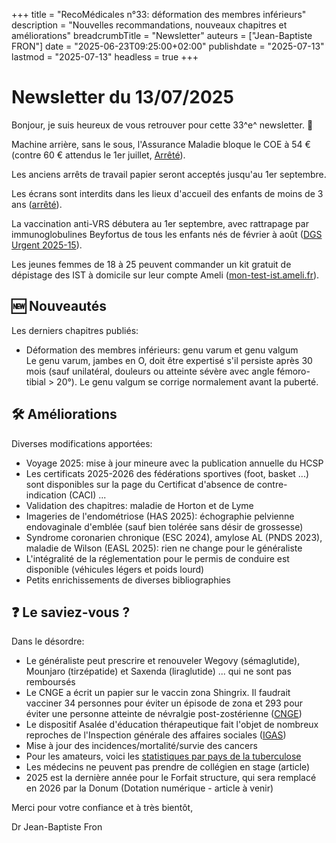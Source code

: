 +++
title = "RecoMédicales n°33: déformation des membres inférieurs"
description = "Nouvelles recommandations, nouveaux chapitres et améliorations"
breadcrumbTitle = "Newsletter"
auteurs = ["Jean-Baptiste FRON"]
date = "2025-06-23T09:25:00+02:00"
publishdate = "2025-07-13"
lastmod = "2025-07-13"
headless = true
+++

# Newsletter du 13/07/2025

Bonjour, je suis heureux de vous retrouver pour cette 33^e^ newsletter. 📰

Machine arrière, sans le sous, l'Assurance Maladie bloque le COE à 54 € (contre 60 € attendus le 1er juillet, [Arrêté](https://www.securite-sociale.fr/files/live/sites/SSFR/files/medias/COMITE_D-ALERTE/2025/Avis%20n%202%202025%20du%2018-06-2025.pdf)).

Les anciens arrêts de travail papier seront acceptés jusqu'au 1er septembre.

Les écrans sont interdits dans les lieux d'accueil des enfants de moins de 3 ans ([arrêté](https://solidarites.gouv.fr/protection-de-la-petite-enfance-publication-de-larrete-interdisant-lexposition-des-enfants-de-moins-de-3-ans-aux-ecrans-dans-les-lieux-daccueil-du-jeune-enfant)).

La vaccination anti-VRS débutera au 1er septembre, avec rattrapage par immunoglobulines Beyfortus de tous les enfants nés de février à août ([DGS Urgent 2025-15](https://sante.gouv.fr/professionnels/article/dgs-urgent)).

Les jeunes femmes de 18 à 25 peuvent commander un kit gratuit de dépistage des IST à domicile sur leur compte Ameli ([mon-test-ist.ameli.fr](https://mon-test-ist.ameli.fr)).

## 🆕 Nouveautés

Les derniers chapitres publiés:

- Déformation des membres inférieurs: genu varum et genu valgum  
  Le genu varum, jambes en O, doit être expertisé s'il persiste après 30 mois (sauf unilatéral, douleurs ou atteinte sévère avec angle fémoro-tibial > 20°). Le genu valgum se corrige normalement avant la puberté.

## 🛠️ Améliorations

Diverses modifications apportées:

- Voyage 2025: mise à jour mineure avec la publication annuelle du HCSP
- Les certificats 2025-2026 des fédérations sportives (foot, basket ...) sont disponibles sur la page du Certificat d'absence de contre-indication (CACI) ...
- Validation des chapitres: maladie de Horton et de Lyme
- Imageries de l'endométriose (HAS 2025): échographie pelvienne endovaginale d'emblée (sauf bien tolérée sans désir de grossesse)
- Syndrome coronarien chronique (ESC 2024), amylose AL (PNDS 2023), maladie de Wilson (EASL 2025): rien ne change pour le généraliste
- L'intégralité de la réglementation pour le permis de conduire est disponible (véhicules légers et poids lourd)
- Petits enrichissements de diverses bibliographies

## ❓ Le saviez-vous ?

Dans le désordre:

- Le généraliste peut prescrire et renouveler Wegovy (sémaglutide), Mounjaro (tirzépatide) et Saxenda (liraglutide) ... qui ne sont pas remboursés
- Le CNGE a écrit un papier sur le vaccin zona Shingrix. Il faudrait vacciner 34 personnes pour éviter un épisode de zona et 293 pour éviter une personne atteinte de névralgie post-zostérienne ([CNGE](https://www.cnge.fr/wp-content/uploads/2025/06/250609-Vaccin_Zona.pdf))
- Le dispositif Asalée d'éducation thérapeutique fait l'objet de nombreux reproches de l'Inspection générale des affaires sociales ([IGAS](https://www.igas.gouv.fr/controle-de-la-gestion-et-du-deploiement-du-dispositif-asalee))
- Mise à jour des incidences/mortalité/survie des cancers
- Pour les amateurs, voici les [statistiques par pays de la tuberculose](https://worldhealthorg.shinyapps.io/tb_profiles/?_inputs_&tab=%22charts%22&lan=%22FR%22&entity_type=%22group%22&group_code=%22global%22)
- Les médecins ne peuvent pas prendre de collégien en stage (article)
- 2025 est la dernière année pour le Forfait structure, qui sera remplacé en 2026 par la Donum (Dotation numérique - article à venir)

Merci pour votre confiance et à très bientôt,

Dr Jean-Baptiste Fron
